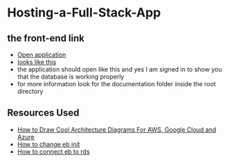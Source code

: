 # Hosting-a-Full-Stack-App

## the front-end link

- [Open application](https://63117c80b6b553387bfe9f2f--dashing-crostata-3abe7b.netlify.app)
- [looks like this](looks_like_this.jpg)
- the application should open like this and yes I am signed in to show you that the database is working properly
- for more information look for the documentation folder inside the root directory

## Resources Used

- [How to Draw Cool Architecture Diagrams For AWS, Google Cloud and Azure](https://youtu.be/hNoVd-XKbmI)
- [How to change eb init](https://stackoverflow.com/questions/29190202/how-to-change-the-aws-account-using-the-elastic-beanstalk-cli)
- [How to connect eb to rds](https://youtu.be/leyQllEvgF8)
